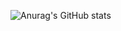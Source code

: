![Anurag's GitHub stats]([https://github-readme-stats.vercel.app/api?username=nkatco&theme=dark&show_icons=true](https://camo.githubusercontent.com/8890f107832c25a4f962bba54a1ec0f4fceb11be608e15215875e375e16f5ca7/68747470733a2f2f6769746875622d726561646d652d73746174732e76657263656c2e6170702f6170693f757365726e616d653d616e7572616768617a72612673686f775f69636f6e733d7472756526686964653d636f6e74726962732c7072732663616368655f7365636f6e64733d3836343030267468656d653d6769746875625f6461726b)https://camo.githubusercontent.com/8890f107832c25a4f962bba54a1ec0f4fceb11be608e15215875e375e16f5ca7/68747470733a2f2f6769746875622d726561646d652d73746174732e76657263656c2e6170702f6170693f757365726e616d653d616e7572616768617a72612673686f775f69636f6e733d7472756526686964653d636f6e74726962732c7072732663616368655f7365636f6e64733d3836343030267468656d653d6769746875625f6461726b)
